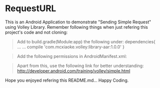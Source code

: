 # RequestURL
This is an Android Application to demonstrate "Sending Simple Request" using Volley Library.
Remember following things when just refering this project's code and not cloning:

  > Add to build.gradle(Module:app) the following under: 
    dependencies{
      ...
      ...
      compile 'com.mcxiaoke.volley:library-aar:1.0.0'
    }
    
  > Add the following permissions in AndroidManifest.xml:
    <uses-permission android:name="android.permission.INTERNET"/>
    
  > Apart from this, use the following link for better understanding:
    http://developer.android.com/training/volley/simple.html
    
Hope you enjoyed refering this README.md...
Happy Coding.
